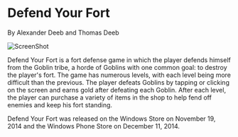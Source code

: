 Defend Your Fort
==================
By Alexander Deeb and Thomas Deeb

![ScreenShot](http://store-images.s-microsoft.com/image/apps.38360.9007199266813891.419afd43-9a9b-4a5a-905d-f9828831fa96.81bf900f-b6ca-42f7-8d98-73023da2c63b?w=812&h=457)

Defend Your Fort is a fort defense game in which the player defends himself from the Goblin tribe, a horde of Goblins with one common goal: to destroy the player's fort. The game has numerous levels, with each level being more difficult than the previous. The player defeats Goblins by tapping or clicking on the screen and earns gold after defeating each Goblin. After each level, the player can purchase a variety of items in the shop to help fend off enemies and keep his fort standing.

Defend Your Fort was released on the Windows Store on November 19, 2014 and the Windows Phone Store on December 11, 2014.
